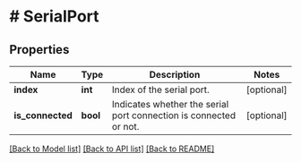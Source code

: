 # # SerialPort

## Properties

Name | Type | Description | Notes
------------ | ------------- | ------------- | -------------
**index** | **int** | Index of the serial port. | [optional]
**is_connected** | **bool** | Indicates whether the serial port connection is connected or not. | [optional]

[[Back to Model list]](../../README.md#models) [[Back to API list]](../../README.md#endpoints) [[Back to README]](../../README.md)
